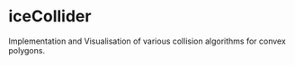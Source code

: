 # iceCollider

Implementation and Visualisation of various collision algorithms for convex polygons.

